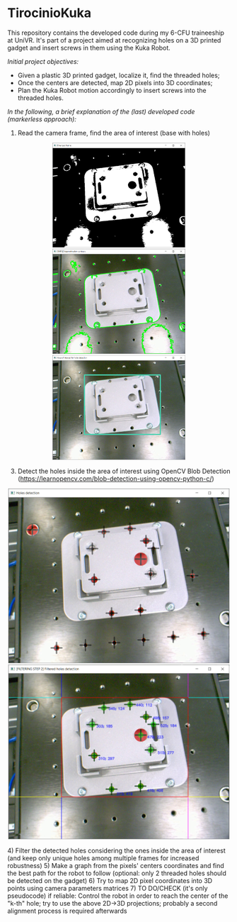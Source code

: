 # TirocinioKuka
This repository contains the developed code during my 6-CFU traineeship at UniVR. It's part of a project aimed at recognizing holes on a 3D printed gadget and insert screws in them using the Kuka Robot.

_Initial project objectives:_
- Given a plastic 3D printed gadget, localize it, find the threaded holes;
- Once the centers are detected, map 2D pixels into 3D coordinates;
- Plan the Kuka Robot motion accordingly to insert screws into the threaded holes.


_In the following, a brief explanation of the (last) developed code (markerless approach):_
1) Read the camera frame, find the area of interest (base with holes)
<p align="center">
  <img src="img/1_bin.png" width="300"/>
  <img src="img/2_simplecont.png" width="300"/>
  <img src="img/3_aoi.png" width="300"/>
</p>

3) Detect the holes inside the area of interest using OpenCV Blob Detection (https://learnopencv.com/blob-detection-using-opencv-python-c/)
<p align="center">
  <img src="img/4_notFilt.png" width="500"/>
  <img src="img/4_filt.png" width="500"/>
</p>
4) Filter the detected holes considering the ones inside the area of interest (and keep only unique holes among multiple frames for increased robustness)
5) Make a graph from the pixels' centers coordinates and find the best path for the robot to follow (optional: only 2 threaded holes should be detected on the gadget)
6) Try to map 2D pixel coordinates into 3D points using camera parameters matrices
7) TO DO/CHECK (it's only pseudocode) if reliable: Control the robot in order to reach the center of the "k-th" hole; try to use the above 2D->3D projections; probably a second alignment process is required afterwards
